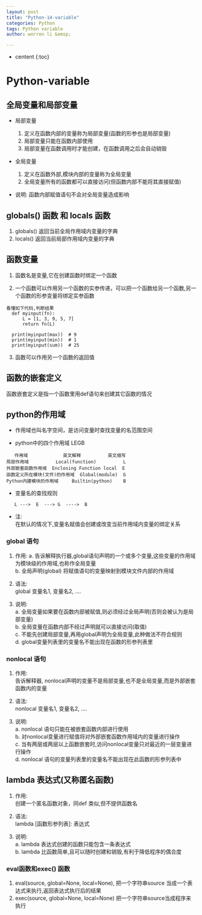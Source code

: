 ```yaml
---
layout: post
title: "Python-14-variable"
categories: Python
tags: Python variable
author: worren li &emsp;

---
```


* centent
{:toc}

# Python-variable  
## 全局变量和局部变量

* 局部变量
    1. 定义在函数内部的变量称为局部变量(函数的形参也是局部变量)
    2. 局部变量只能在函数内部使用
    3. 局部变量在函数调用时才能创建，在函数调用之后会自动销毁

* 全局变量
    1. 定义在函数外部,模块内部的变量称为全局变量
    2. 全局变量所有的函数都可以直接访问(但函数内部不能将其直接赋值)
* 说明:
   函数内部赋值语句不会对全局变量造成影响
   
## globals() 函数 和 locals 函数  
   1. globals()  返回当前全局作用域内变量的字典  
   2. locals()  返回当前局部作用域内变量的字典  

## 函数变量  
   1. 函数名是变量,它在创建函数时绑定一个函数  

   2. 一个函数可以作用另一个函数的实参传递，可以把一个函数给另一个函数,另一个函数的形参变量将绑定实参函数   

```
看懂如下代码,判断结果
  def myinput(fn):
      L = [1, 3, 9, 5, 7]
      return fn(L)

  print(myinput(max))  # 9
  print(myinput(min))  # 1
  print(myinput(sum))  # 25
```
   3. 函数可以作用另一个函数的返回值  

## 函数的嵌套定义   
   函数嵌套定义是指一个函数里用def语句来创建其它函数的情况  

## python的作用域  
   * 作用域也叫名字空间，是访问变量时查找变量的名范围空间  

   * python中的四个作用域 LEGB  

```
   作用域             英文解释          英文缩写
局部作用域          Local(function)          L
外部嵌套函数作用域  Enclosing Function local  E
函数定义所在模块(文件)的作用域  Global(module)  G
Python内建模块的作用域     Builtin(python)    B
```

* 变量名的查找规则  

```
   L --->  E  ---> G  ---->  B
```

* 注:  
   在默认的情况下,变量名赋值会创建或改变当前作用域内变量的绑定关系  

### global 语句
1. 作用:
    a. 告诉解释执行器,global语句声明的一个或多个变量,这些变量的作用域为模块级的作用域,也称作全局变量  
    b. 全局声明(global) 将赋值语句的变量映射到模块文件内部的作用域  
2. 语法:  
    global 变量名1, 变量名2, ....  

3. 说明:  
    a. 全局变量如果要在函数内部被赋值,则必须经过全局声明(否则会被认为是局部变量)  
    b. 全局变量在函数内部不经过声明就可以直接访问(取值)  
    c. 不能先创建局部变量,再用global声明为全局变量,此种做法不符合规则  
    d. global变量列表里的变量名不能出现在函数的形参列表里  


### nonlocal 语句
1. 作用:  
    告诉解释器, nonlocal声明的变量不是局部变量,也不是全局变量,而是外部嵌套函数内的变量  
2. 语法:  
    nonlocal 变量名1, 变量名2, ....  

3. 说明:  
    a. nonlocal 语句只能在被嵌套函数内部进行使用  
    b. 对nonlocal变量进行赋值将对外部嵌套函数作用域内的变量进行操作  
    c. 当有两层或两层以上函数嵌套时,访问nonlocal变量只对最近的一层变量进行操作  
    d. nonlocal 语句的变量列表里的变量名不能出现在此函数的形参列表中  


## lambda 表达式(又称匿名函数)
1. 作用:  
    创建一个匿名函数对象，同def 类似,但不提供函数名  
2. 语法:  
    lambda [函数形参列表]: 表达式  

3. 说明:  
    a. lambda 表达式创建的函数只能包含一条表达式  
    b. lambda 比函数简单,且可以随时创建和销毁,有利于降低程序的偶合度 
    

### eval函数和exec() 函数  
1. eval(source, global=None, local=None), 把一个字符串source 当成一个表达式来执行,返回表达式执行后的结果  
2. exec(source, global=None, local=None)  把一个字符串source当成程序来执行  

